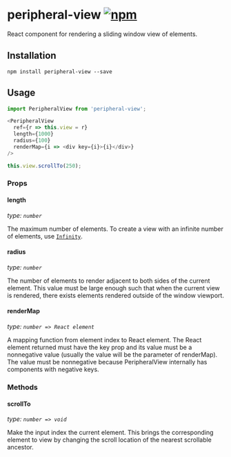 # peripheral-view [![npm](https://img.shields.io/npm/v/peripheral-view.svg?maxAge=86400)](https://www.npmjs.com/package/peripheral-view)
React component for rendering a sliding window view of elements.

## Installation
```
npm install peripheral-view --save
```

## Usage
```javascript
import PeripheralView from 'peripheral-view';

<PeripheralView
  ref={r => this.view = r}
  length={1000}
  radius={100}
  renderMap={i => <div key={i}>{i}</div>}
/>

this.view.scrollTo(250);
```

### Props
#### length
*type: `number`*

The maximum number of elements. To create a view with an infinite number of elements, use [`Infinity`](https://developer.mozilla.org/en-US/docs/Web/JavaScript/Reference/Global_Objects/Infinity).

#### radius
*type: `number`*

The number of elements to render adjacent to both sides of the current element. This value must be large enough such that when the current view is rendered, there exists elements rendered outside of the window viewport.

#### renderMap
*type: `number => React element`*

A mapping function from element index to React element. The React element returned must have the key prop and its value must be a nonnegative value (usually the value will be the parameter of renderMap). The value must be nonnegative because PeripheralView internally has components with negative keys.

### Methods
#### scrollTo
*type: `number => void`*

Make the input index the current element. This brings the corresponding element to view by changing the scroll location of the nearest scrollable ancestor.
